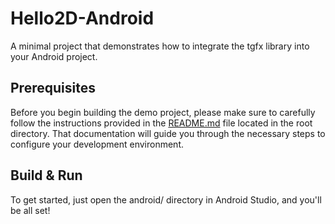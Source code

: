 # Hello2D-Android

A minimal project that demonstrates how to integrate the tgfx library into your Android project.

## Prerequisites

Before you begin building the demo project, please make sure to carefully follow the instructions
provided in the [README.md](../README.md) file located in the root directory. That documentation will guide 
you through the necessary steps to configure your development environment.

## Build & Run

To get started, just open the android/ directory in Android Studio, and you'll be all set!


